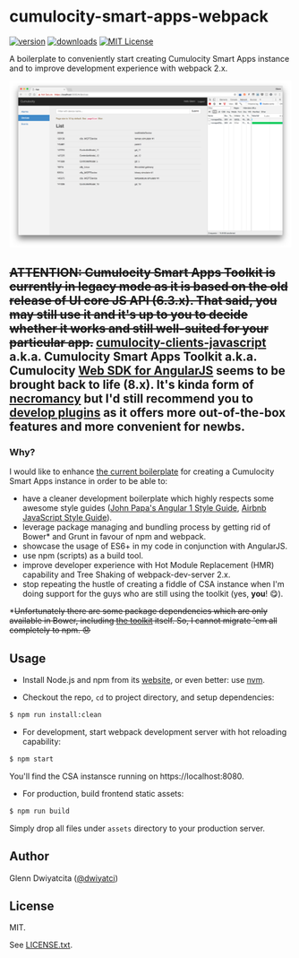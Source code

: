 # cumulocity-smart-apps-webpack

[![version](https://img.shields.io/npm/v/cumulocity-smart-apps-webpack.svg)](https://www.npmjs.com/package/cumulocity-smart-apps-webpack)
[![downloads](https://img.shields.io/npm/dt/cumulocity-smart-apps-webpack.svg)](http://npm-stat.com/charts.html?package=cumulocity-smart-apps-webpack)
[![MIT License](https://img.shields.io/github/license/mashape/apistatus.svg)](https://raw.githubusercontent.com/dwiyatci/cumulocity-smart-apps-webpack/master/LICENSE.txt)

A boilerplate to conveniently start creating Cumulocity Smart Apps instance and to improve development experience with webpack 2.x.

![Screenshot](screenshot.png)

## ~~ATTENTION: Cumulocity Smart Apps Toolkit is currently in legacy mode as it is based on the old release of UI core JS API (6.3.x). That said, you may still use it and it's up to you to decide whether it works and still well-suited for your particular app.~~ [cumulocity-clients-javascript](https://github.com/Cumulocity/cumulocity-clients-javascript) a.k.a. Cumulocity Smart Apps Toolkit a.k.a. Cumulocity [Web SDK for AngularJS](https://www.cumulocity.com/guides/web/smart-toolkit/) seems to be brought back to life (8.x). It's kinda form of [necromancy](http://www.urbandictionary.com/define.php?term=Necromancy) but I'd still recommend you to [develop plugins](http://cumulocity.com/guides/web/introduction/) as it offers more out-of-the-box features and more convenient for newbs.
 
### Why?
I would like to enhance [the current boilerplate](https://bitbucket.org/m2m/cumulocity-examples/src/fa8077ade64ddb74100296742e739daa258ae9b3/hello-core-api/?at=default) for creating a Cumulocity Smart Apps instance in order to be able to:
- have a cleaner development boilerplate which highly respects some awesome style guides ([John Papa's Angular 1 Style Guide](https://github.com/johnpapa/angular-styleguide/blob/master/a1/README.md), [Airbnb JavaScript Style Guide](https://github.com/airbnb/javascript)).
- leverage package managing and bundling process by getting rid of Bower* and Grunt in favour of npm and webpack.
- showcase the usage of ES6+ in my code in conjunction with AngularJS.
- use npm (scripts) as a build tool.
- improve developer experience with Hot Module Replacement (HMR) capability and Tree Shaking of webpack-dev-server 2.x.
- stop repeating the hustle of creating a fiddle of CSA instance when I'm doing support for the guys who are still using the toolkit (yes, **you**! :yum:).

*~~Unfortunately there are some package dependencies which are only available in Bower, including [the toolkit](https://bower.io/search/?q=cumulocity-clients-javascript) itself. So, I cannot migrate 'em all completely to npm. :disappointed:~~

## Usage
- Install Node.js and npm from its [website](https://nodejs.org), or even better: use [nvm](https://github.com/creationix/nvm).

- Checkout the repo, `cd` to project directory, and setup dependencies:
```bash
$ npm run install:clean
```

* For development, start webpack development server with hot reloading capability:
```bash
$ npm start
```
You'll find the CSA instansce running on https://localhost:8080.

* For production, build frontend static assets:
```bash
$ npm run build
```
Simply drop all files under `assets` directory to your production server.

## Author
Glenn Dwiyatcita ([@dwiyatci](http://tiny.cc/dwiyatci))

## License
MIT.

See [LICENSE.txt](LICENSE.txt).
